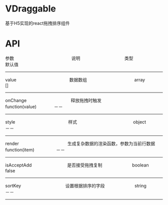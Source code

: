 # VDraggable
基于H5实现的react拖拽排序组件

# API

参数&nbsp;&nbsp;&nbsp;&nbsp;　　　　　　　　　　　　说明&nbsp;&nbsp;&nbsp;&nbsp;　　　　　　　　　类型　　　　　　　　　　默认值

---
value&nbsp;&nbsp;&nbsp;&nbsp;　　　　　　　　　　　数据数组&nbsp;&nbsp;&nbsp;　　　　　　　　　　array　　　　　　　　　　[]

---
onChange&nbsp;&nbsp;&nbsp;&nbsp;　　　　　　　　　释放拖拽时触发&nbsp;&nbsp;&nbsp;　　　　　　　function(value)　　　　－－

---
style&nbsp;&nbsp;&nbsp;&nbsp;　　　　　　　　　　　样式&nbsp;&nbsp;&nbsp;　　　　　　　　　　　　object　　　　　　　　　－－

---
render&nbsp;&nbsp;&nbsp;&nbsp;　　　　　　　　　　生成复杂数据的渲染函数，参数为当前行数据　　　　　function(item)　　　　　－－   

---
isAcceptAdd&nbsp;&nbsp;&nbsp;&nbsp;　　　　　　　是否接受拖拽复制&nbsp;&nbsp;&nbsp;　　　　　　boolean　　　　　　　　　false    

---
sortKey&nbsp;&nbsp;&nbsp;&nbsp;　　　　　　　　　设置根据排序的字段&nbsp;&nbsp;&nbsp;　　　　　　string　　　　　　　　　－－   

---